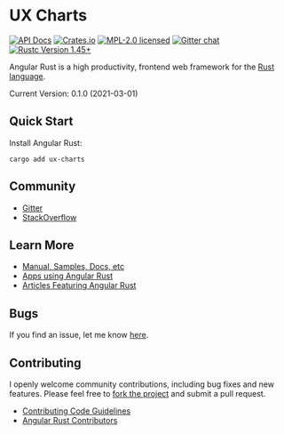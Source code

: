 # UX Charts

[![API Docs][docrs-badge]][docrs-url]
[![Crates.io][crates-badge]][crates-url]
[![MPL-2.0 licensed][license-badge]][license-url]
[![Gitter chat][gitter-badge]][gitter-url]
[![Rustc Version 1.45+][rust-badge]][rust-url]

[docrs-badge]: https://docs.rs/ux-charts/badge.svg
[docrs-url]: https://docs.rs/ux-charts/
[crates-badge]: https://img.shields.io/crates/v/ux-charts.svg
[crates-url]: https://crates.io/crates/ux-charts
[license-badge]: https://img.shields.io/badge/license-MPL--2.0-blue.svg
[license-url]: https://github.com/angular-rust/ux-charts/blob/master/LICENSE
[gitter-badge]: https://img.shields.io/gitter/room/angular_rust/angular_rust.svg
[gitter-url]: https://gitter.im/angular_rust/angular_rust
[rust-badge]: https://img.shields.io/badge/rustc-1.45-lightgrey.svg
[rust-url]: https://blog.rust-lang.org/2020/07/16/Rust-1.45.0.html

Angular Rust is a high productivity, frontend web framework for the [Rust language](https://www.rust-lang.org/).

Current Version: 0.1.0 (2021-03-01)

## Quick Start

Install Angular Rust:

	cargo add ux-charts

## Community

* [Gitter](https://gitter.im/angular_rust/community)
* [StackOverflow](https://stackoverflow.com/questions/tagged/angular-rust)


## Learn More

* [Manual, Samples, Docs, etc](https://angular-rust.github.io/)
* [Apps using Angular Rust](https://github.com/angular-rust/ux-charts/wiki/Apps-in-the-Wild)
* [Articles Featuring Angular Rust](https://github.com/angular-rust/ux-charts/wiki/Articles)

## Bugs ##
If you find an issue, let me know [here](https://github.com/angular-rust/ux-charts/issues/new).

## Contributing
I openly welcome community contributions, including bug fixes and new features. Please feel free to [fork the project](https://github.com/angular-rust/ux-charts/fork) and submit a pull request.

* [Contributing Code Guidelines](https://github.com/angular-rust/ux-charts/blob/main/CONTRIBUTING.md)
* [Angular Rust Contributors](https://github.com/angular-rust/ux-charts/graphs/contributors)
